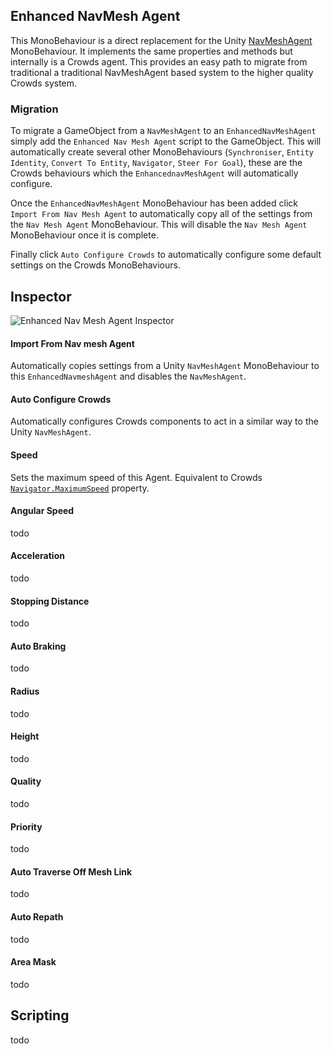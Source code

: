 ## Enhanced NavMesh Agent

This MonoBehaviour is a direct replacement for the Unity [NavMeshAgent](https://docs.unity3d.com/ScriptReference/AI.NavMeshAgent.html) MonoBehaviour. It implements the same properties and methods but internally is a Crowds agent. This provides an easy path to migrate from traditional a traditional NavMeshAgent based system to the higher quality Crowds system.

### Migration

To migrate a GameObject from a `NavMeshAgent` to an `EnhancedNavMeshAgent` simply add the `Enhanced Nav Mesh Agent` script to the GameObject. This will automatically create several other MonoBehaviours (`Synchroniser`, `Entity Identity`, `Convert To Entity`, `Navigator`, `Steer For Goal`), these are the Crowds behaviours which the `EnhancednavMeshAgent` will automatically configure.

Once the `EnhancedNavMeshAgent` MonoBehaviour has been added click `Import From Nav Mesh Agent` to automatically copy all of the settings from the `Nav Mesh Agent` MonoBehaviour. This will disable the `Nav Mesh Agent` MonoBehaviour once it is complete.

Finally click `Auto Configure Crowds` to automatically configure some default settings on the Crowds MonoBehaviours.

## Inspector

![Enhanced Nav Mesh Agent Inspector](../../../../images/EnhancedNavMeshAgentInspector.png)

#### Import From Nav mesh Agent

Automatically copies settings from a Unity `NavMeshAgent` MonoBehaviour to this `EnhancedNavmeshAgent` and disables the `NavMeshAgent`.

#### Auto Configure Crowds

Automatically configures Crowds components to act in a similar way to the Unity `NavMeshAgent`.

#### Speed

Sets the maximum speed of this Agent. Equivalent to Crowds [`Navigator.MaximumSpeed`](../Navigator/#maximum-speed) property.

#### Angular Speed

todo

#### Acceleration

todo

#### Stopping Distance

todo

#### Auto Braking

todo

#### Radius

todo

#### Height

todo

#### Quality

todo

#### Priority

todo

#### Auto Traverse Off Mesh Link

todo

#### Auto Repath

todo

#### Area Mask

todo

## Scripting

todo